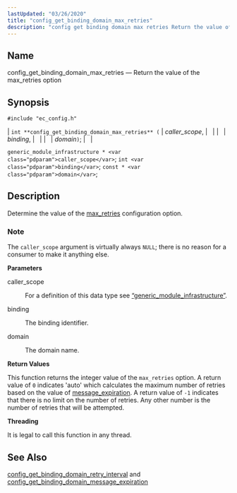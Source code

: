 ```yaml
---
lastUpdated: "03/26/2020"
title: "config_get_binding_domain_max_retries"
description: "config get binding domain max retries Return the value of the max retries option int config get binding domain max retries caller scope binding domain generic module infrastructure caller scope int binding const domain Determine the value of the max retries configuration option The caller scope argument is virtually always..."
---
```


<a name="apis.config_get_binding_domain_max_retries"></a> 
## Name

config_get_binding_domain_max_retries — Return the value of the max_retries option

## Synopsis

`#include "ec_config.h"`

| `int **config_get_binding_domain_max_retries** (` | <var class="pdparam">caller_scope</var>, |   |
|   | <var class="pdparam">binding</var>, |   |
|   | <var class="pdparam">domain</var>`)`; |   |

`generic_module_infrastructure * <var class="pdparam">caller_scope</var>`;
`int <var class="pdparam">binding</var>`;
`const * <var class="pdparam">domain</var>`;<a name="idp48557376"></a> 
## Description

Determine the value of the [max_retries](/momentum/3/3-reference/3-reference-conf-ref-max-retries) configuration option.

### Note

The `caller_scope` argument is virtually always `NULL`; there is no reason for a consumer to make it anything else.

**<a name="idp48561264"></a> Parameters**

<dl class="variablelist">

<dt>caller_scope</dt>

<dd>

For a definition of this data type see [“generic_module_infrastructure”](/momentum/3/3-api/structs-generic-module-infrastructure).

</dd>

<dt>binding</dt>

<dd>

The binding identifier.

</dd>

<dt>domain</dt>

<dd>

The domain name.

</dd>

</dl>

**<a name="idp48568272"></a> Return Values**

This function returns the integer value of the `max_retries` option. A return value of `0` indicates 'auto' which calculates the maximum number of retries based on the value of [message_expiration](/momentum/3/3-reference/3-reference-conf-ref-message-expiration). A return value of `-1` indicates that there is no limit on the number of retries. Any other number is the number of retries that will be attempted.

**<a name="idp48571584"></a> Threading**

It is legal to call this function in any thread.

<a name="idp48572688"></a> 
## See Also

[config_get_binding_domain_retry_interval](/momentum/3/3-api/apis-config-get-binding-domain-retry-interval) and [config_get_binding_domain_message_expiration](/momentum/3/3-api/apis-config-get-binding-domain-message-expiration)